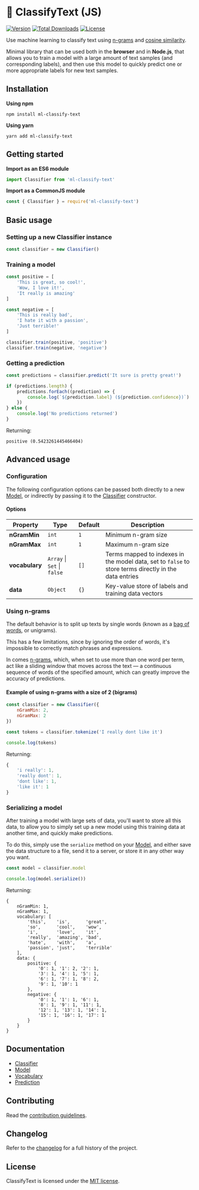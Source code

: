 # 📄 ClassifyText (JS)

[![Version](https://img.shields.io/npm/v/ml-classify-text)](https://www.npmjs.com/package/ml-classify-text) [![Total Downloads](https://img.shields.io/npm/dt/ml-classify-text)](https://www.npmjs.com/package/ml-classify-text) [![License](https://img.shields.io/npm/l/ml-classify-text)](https://www.npmjs.com/package/ml-classify-text)

Use machine learning to classify text using [n-grams](https://en.wikipedia.org/wiki/N-gram) and [cosine similarity](https://en.wikipedia.org/wiki/Cosine_similarity).

Minimal library that can be used both in the **browser** and in **Node.js**, that allows you to train a model with a large amount of text samples (and corresponding labels), and then use this model to quickly predict one or more appropriate labels for new text samples.

## Installation

**Using npm**

```
npm install ml-classify-text
```

**Using yarn**

```
yarn add ml-classify-text
```

## Getting started

**Import as an ES6 module**

```javascript
import Classifier from 'ml-classify-text'
```

**Import as a CommonJS module**

```javascript
const { Classifier } = require('ml-classify-text')
```

## Basic usage

### Setting up a new Classifier instance

```javascript
const classifier = new Classifier()
```

### Training a model

```javascript
const positive = [
	'This is great, so cool!',
	'Wow, I love it!',
	'It really is amazing'
]

const negative = [
	'This is really bad',
	'I hate it with a passion',
	'Just terrible!'
]

classifier.train(positive, 'positive')
classifier.train(negative, 'negative')
```

### Getting a prediction

```javascript
const predictions = classifier.predict('It sure is pretty great!')

if (predictions.length) {
	predictions.forEach((prediction) => {
		console.log(`${prediction.label} (${prediction.confidence})`)
	})
} else {
	console.log('No predictions returned')
}
```

Returning:

```
positive (0.5423261445466404)
```

## Advanced usage

### Configuration

The following configuration options can be passed both directly to a new [Model](docs/Model.md), or indirectly by passing it to the [Classifier](docs/Classifier.md) constructor.

#### Options

| Property       | Type                        | Default | Description                                                                                           |
| -------------- | --------------------------- | ------- | ----------------------------------------------------------------------------------------------------- |
| **nGramMin**   | `int`                       | `1`     | Minimum n-gram size                                                                                   |
| **nGramMax**   | `int`                       | `1`     | Maximum n-gram size                                                                                   |
| **vocabulary** | `Array` \| `Set` \| `false` | `[]`    | Terms mapped to indexes in the model data, set to `false` to store terms directly in the data entries |
| **data**       | `Object`                    | `{}`    | Key-value store of labels and training data vectors                                                   |

### Using n-grams

The default behavior is to split up texts by single words (known as a [bag of words](https://en.wikipedia.org/wiki/Bag-of-words_model), or unigrams).

This has a few limitations, since by ignoring the order of words, it's impossible to correctly match phrases and expressions.

In comes [n-grams](https://en.wikipedia.org/wiki/N-gram), which, when set to use more than one word per term, act like a sliding window that moves across the text — a continuous sequence of words of the specified amount, which can greatly improve the accuracy of predictions.

#### Example of using n-grams with a size of 2 (bigrams)

```javascript
const classifier = new Classifier({
	nGramMin: 2,
	nGramMax: 2
})

const tokens = classifier.tokenize('I really dont like it')

console.log(tokens)
```

Returning:

```javascript
{
    'i really': 1,
    'really dont': 1,
    'dont like': 1,
    'like it': 1
}
```

### Serializing a model

After training a model with large sets of data, you'll want to store all this data, to allow you to simply set up a new model using this training data at another time, and quickly make predictions.

To do this, simply use the `serialize` method on your [Model](docs/Model.md), and either save the data structure to a file, send it to a server, or store it in any other way you want.

```javascript
const model = classifier.model

console.log(model.serialize())
```

Returning:

```
{
    nGramMin: 1,
    nGramMax: 1,
    vocabulary: [
    	'this',    'is',      'great',
    	'so',      'cool',    'wow',
    	'i',       'love',    'it',
    	'really',  'amazing', 'bad',
    	'hate',    'with',    'a',
    	'passion', 'just',    'terrible'
    ],
    data: {
        positive: {
            '0': 1, '1': 2, '2': 1,
            '3': 1, '4': 1, '5': 1,
            '6': 1, '7': 1, '8': 2,
            '9': 1, '10': 1
        },
        negative: {
            '0': 1, '1': 1, '6': 1,
            '8': 1, '9': 1, '11': 1,
            '12': 1, '13': 1, '14': 1,
            '15': 1, '16': 1, '17': 1
        }
    }
}
```

## Documentation

-   [Classifier](docs/Classifier.md)
-   [Model](docs/Model.md)
-   [Vocabulary](docs/Vocabulary.md)
-   [Prediction](docs/Prediction.md)

## Contributing

Read the [contribution guidelines](CONTRIBUTING.md).

## Changelog

Refer to the [changelog](CHANGELOG.md) for a full history of the project.

## License

ClassifyText is licensed under the [MIT license](LICENSE).
